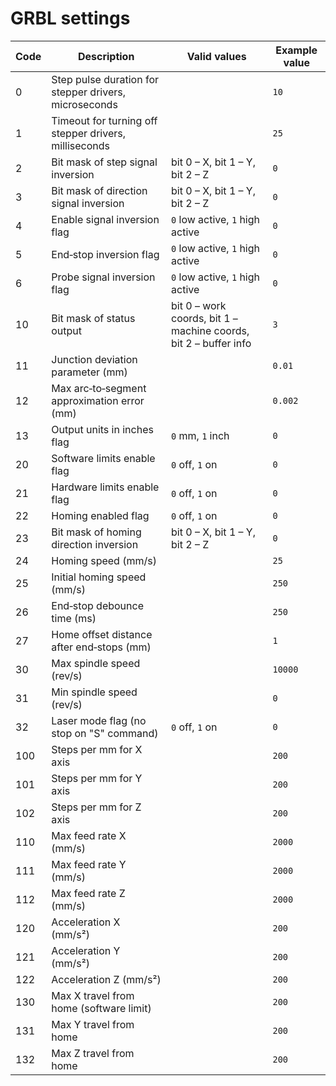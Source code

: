 # GRBL settings

| Code | Description                                           | Valid values                                                     | Example value |
|------|-------------------------------------------------------|------------------------------------------------------------------|---------------|
| 0    | Step pulse duration for stepper drivers, microseconds |                                                                  | `10`          |
| 1    | Timeout for turning off stepper drivers, milliseconds |                                                                  | `25`          |
| 2    | Bit mask of step signal inversion                     | bit 0 – X, bit 1 – Y, bit 2 – Z                                  | `0`           |
| 3    | Bit mask of direction signal inversion                | bit 0 – X, bit 1 – Y, bit 2 – Z                                  | `0`           |
| 4    | Enable signal inversion flag                          | `0` low active, `1` high active                                  | `0`           |
| 5    | End‑stop inversion flag                               | `0` low active, `1` high active                                  | `0`           |
| 6    | Probe signal inversion flag                           | `0` low active, `1` high active                                  | `0`           |
| 10   | Bit mask of status output                             | bit 0 – work coords, bit 1 – machine coords, bit 2 – buffer info | `3`           |
| 11   | Junction deviation parameter (mm)                     |                                                                  | `0.01`        |
| 12   | Max arc‑to‑segment approximation error (mm)           |                                                                  | `0.002`       |
| 13   | Output units in inches flag                           | `0` mm, `1` inch                                                 | `0`           |
| 20   | Software limits enable flag                           | `0` off, `1` on                                                  | `0`           |
| 21   | Hardware limits enable flag                           | `0` off, `1` on                                                  | `0`           |
| 22   | Homing enabled flag                                   | `0` off, `1` on                                                  | `0`           |
| 23   | Bit mask of homing direction inversion                | bit 0 – X, bit 1 – Y, bit 2 – Z                                  | `0`           |
| 24   | Homing speed (mm/s)                                   |                                                                  | `25`          |
| 25   | Initial homing speed (mm/s)                           |                                                                  | `250`         |
| 26   | End‑stop debounce time (ms)                           |                                                                  | `250`         |
| 27   | Home offset distance after end‑stops (mm)             |                                                                  | `1`           |
| 30   | Max spindle speed (rev/s)                             |                                                                  | `10000`       |
| 31   | Min spindle speed (rev/s)                             |                                                                  | `0`           |
| 32   | Laser mode flag (no stop on "S" command)              | `0` off, `1` on                                                  | `0`           |
| 100  | Steps per mm for X axis                               |                                                                  | `200`         |
| 101  | Steps per mm for Y axis                               |                                                                  | `200`         |
| 102  | Steps per mm for Z axis                               |                                                                  | `200`         |
| 110  | Max feed rate X (mm/s)                                |                                                                  | `2000`        |
| 111  | Max feed rate Y (mm/s)                                |                                                                  | `2000`        |
| 112  | Max feed rate Z (mm/s)                                |                                                                  | `2000`        |
| 120  | Acceleration X (mm/s²)                                |                                                                  | `200`         |
| 121  | Acceleration Y (mm/s²)                                |                                                                  | `200`         |
| 122  | Acceleration Z (mm/s²)                                |                                                                  | `200`         |
| 130  | Max X travel from home (software limit)               |                                                                  | `200`         |
| 131  | Max Y travel from home                                |                                                                  | `200`         |
| 132  | Max Z travel from home                                |                                                                  | `200`         |